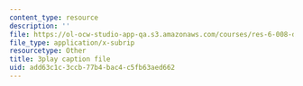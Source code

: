 ```yaml
---
content_type: resource
description: ''
file: https://ol-ocw-studio-app-qa.s3.amazonaws.com/courses/res-6-008-digital-signal-processing-spring-2011/add63c1c3ccb77b4bac4c5fb63aed662_KbfL3lVgag.srt
file_type: application/x-subrip
resourcetype: Other
title: 3play caption file
uid: add63c1c-3ccb-77b4-bac4-c5fb63aed662
---
```

